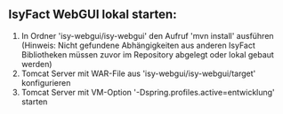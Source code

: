 ## IsyFact WebGUI lokal starten:
1. In Ordner 'isy-webgui/isy-webgui' den Aufruf 'mvn install' ausführen (Hinweis: Nicht gefundene Abhängigkeiten aus anderen IsyFact Bibliotheken müssen zuvor im Repository abgelegt oder lokal gebaut werden)
2. Tomcat Server mit WAR-File aus 'isy-webgui/isy-webgui/target' konfigurieren
3. Tomcat Server mit VM-Option '-Dspring.profiles.active=entwicklung' starten